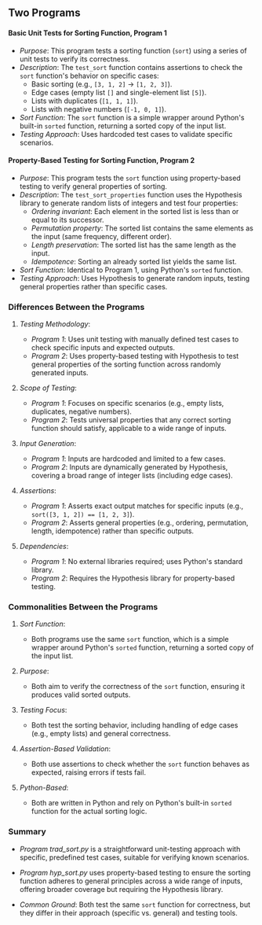 
## Two Programs


#### Basic Unit Tests for Sorting Function, Program 1

- *Purpose*: This program tests a sorting function (`sort`) using a series of
  unit tests to verify its correctness.
- *Description*: The `test_sort` function contains assertions to check the `sort`
  function's behavior on specific cases:
  - Basic sorting (e.g., `[3, 1, 2]` → `[1, 2, 3]`).
  - Edge cases (empty list `[]` and single-element list `[5]`).
  - Lists with duplicates (`[1, 1, 1]`).
  - Lists with negative numbers (`[-1, 0, 1]`).
- *Sort Function*: The `sort` function is a simple wrapper around Python's
  built-in `sorted` function, returning a sorted copy of the input list.
- *Testing Approach*: Uses hardcoded test cases to validate specific scenarios.


#### Property-Based Testing for Sorting Function, Program 2

- *Purpose*: This program tests the `sort` function using property-based testing
  to verify general properties of sorting.
- *Description*: The `test_sort_properties` function uses the Hypothesis library
  to generate random lists of integers and test four properties:
  - *Ordering invariant*: Each element in the sorted list is less than or equal
    to its successor.
  - *Permutation property*: The sorted list contains the same elements as the
    input (same frequency, different order).
  - *Length preservation*: The sorted list has the same length as the input.
  - *Idempotence*: Sorting an already sorted list yields the same list.
- *Sort Function*: Identical to Program 1, using Python's `sorted` function.
- *Testing Approach*: Uses Hypothesis to generate random inputs, testing general
  properties rather than specific cases.


### Differences Between the Programs

1. *Testing Methodology*:
   - *Program 1*: Uses unit testing with manually defined test cases to check
     specific inputs and expected outputs.
   - *Program 2*: Uses property-based testing with Hypothesis to test general
     properties of the sorting function across randomly generated inputs.

2. *Scope of Testing*:
   - *Program 1*: Focuses on specific scenarios (e.g., empty lists, duplicates,
     negative numbers).
   - *Program 2*: Tests universal properties that any correct sorting function
     should satisfy, applicable to a wide range of inputs.

3. *Input Generation*:
   - *Program 1*: Inputs are hardcoded and limited to a few cases.
   - *Program 2*: Inputs are dynamically generated by Hypothesis, covering a broad range of integer lists (including edge cases).

4. *Assertions*:
   - *Program 1*: Asserts exact output matches for specific inputs (e.g., 
     `sort([3, 1, 2]) == [1, 2, 3]`).
   - *Program 2*: Asserts general properties (e.g., ordering, permutation,
     length, idempotence) rather than specific outputs.

5. *Dependencies*:
   - *Program 1*: No external libraries required; uses Python's standard library.
   - *Program 2*: Requires the Hypothesis library for property-based testing.

### Commonalities Between the Programs

1. *Sort Function*:
   - Both programs use the same `sort` function, which is a simple wrapper
     around Python's `sorted` function, returning a sorted copy of the input list.

2. *Purpose*:
   - Both aim to verify the correctness of the `sort` function, ensuring it
     produces valid sorted outputs.

3. *Testing Focus*:
   - Both test the sorting behavior, including handling of edge cases (e.g.,
     empty lists) and general correctness.

4. *Assertion-Based Validation*:
   - Both use assertions to check whether the `sort` function behaves as expected,
     raising errors if tests fail.

5. *Python-Based*:
   - Both are written in Python and rely on Python's built-in `sorted` function
     for the actual sorting logic.


### Summary

- *Program trad_sort.py* is a straightforward unit-testing approach with specific,
  predefined test cases, suitable for verifying known scenarios.

- *Program hyp_sort.py* uses property-based testing to ensure the sorting function
  adheres to general principles across a wide range of inputs, offering broader
  coverage but requiring the Hypothesis library.

- *Common Ground*: Both test the same `sort` function for correctness, but they
  differ in their approach (specific vs. general) and testing tools.

